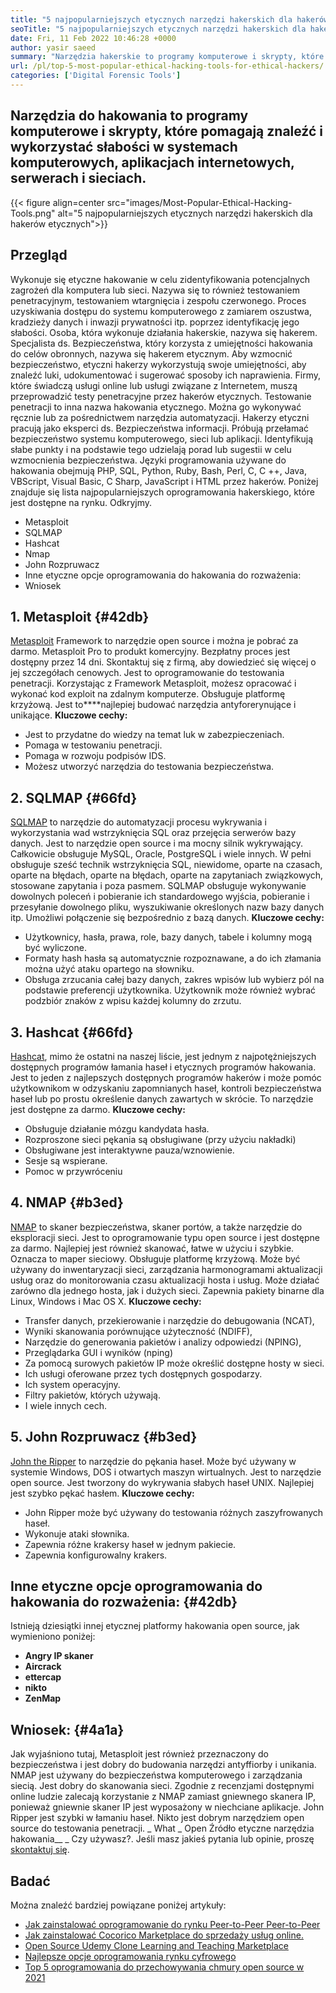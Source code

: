 ```yaml
---
title: "5 najpopularniejszych etycznych narzędzi hakerskich dla hakerów etycznych" 
seoTitle: "5 najpopularniejszych etycznych narzędzi hakerskich dla hakerów etycznych" 
date: Fri, 11 Feb 2022 10:46:28 +0000
author: yasir saeed
summary: "Narzędzia hakerskie to programy komputerowe i skrypty, które pomagają znaleźć i wykorzystać słabości w systemach komputerowych, aplikacjach internetowych, serwerach i sieciach." 
url: /pl/top-5-most-popular-ethical-hacking-tools-for-ethical-hackers/
categories: ['Digital Forensic Tools']
---
```


## Narzędzia do hakowania to programy komputerowe i skrypty, które pomagają znaleźć i wykorzystać słabości w systemach komputerowych, aplikacjach internetowych, serwerach i sieciach.

{{< figure align=center src="images/Most-Popular-Ethical-Hacking-Tools.png" alt="5 najpopularniejszych etycznych narzędzi hakerskich dla hakerów etycznych">}}


## Przegląd
Wykonuje się etyczne hakowanie w celu zidentyfikowania potencjalnych zagrożeń dla komputera lub sieci. Nazywa się to również testowaniem penetracyjnym, testowaniem wtargnięcia i zespołu czerwonego. Proces uzyskiwania dostępu do systemu komputerowego z zamiarem oszustwa, kradzieży danych i inwazji prywatności itp. poprzez identyfikację jego słabości. Osoba, która wykonuje działania hakerskie, nazywa się hakerem.
Specjalista ds. Bezpieczeństwa, który korzysta z umiejętności hakowania do celów obronnych, nazywa się hakerem etycznym. Aby wzmocnić bezpieczeństwo, etyczni hakerzy wykorzystują swoje umiejętności, aby znaleźć luki, udokumentować i sugerować sposoby ich naprawienia. Firmy, które świadczą usługi online lub usługi związane z Internetem, muszą przeprowadzić testy penetracyjne przez hakerów etycznych. Testowanie penetracji to inna nazwa hakowania etycznego. Można go wykonywać ręcznie lub za pośrednictwem narzędzia automatyzacji.
Hakerzy etyczni pracują jako eksperci ds. Bezpieczeństwa informacji. Próbują przełamać bezpieczeństwo systemu komputerowego, sieci lub aplikacji. Identyfikują słabe punkty i na podstawie tego udzielają porad lub sugestii w celu wzmocnienia bezpieczeństwa. Języki programowania używane do hakowania obejmują PHP, SQL, Python, Ruby, Bash, Perl, C, C ++, Java, VBScript, Visual Basic, C Sharp, JavaScript i HTML przez hakerów.
Poniżej znajduje się lista najpopularniejszych oprogramowania hakerskiego, które jest dostępne na rynku. Odkryjmy.
  * Metasploit
  * SQLMAP
  * Hashcat
  * Nmap
  * John Rozpruwacz
  * Inne etyczne opcje oprogramowania do hakowania do rozważenia:
  * Wniosek

## 1. Metasploit {#42db}

[Metasploit][1] Framework to narzędzie open source i można je pobrać za darmo. Metasploit Pro to produkt komercyjny. Bezpłatny proces jest dostępny przez 14 dni. Skontaktuj się z firmą, aby dowiedzieć się więcej o jej szczegółach cenowych.
Jest to oprogramowanie do testowania penetracji. Korzystając z Framework Metasploit, możesz opracować i wykonać kod exploit na zdalnym komputerze. Obsługuje platformę krzyżową. Jest to****najlepiej budować narzędzia antyforerynujące i unikające.
**Kluczowe cechy:** 
  * Jest to przydatne do wiedzy na temat luk w zabezpieczeniach.
  * Pomaga w testowaniu penetracji.
  * Pomaga w rozwoju podpisów IDS.
  * Możesz utworzyć narzędzia do testowania bezpieczeństwa.

## 2. SQLMAP {#66fd}

[SQLMAP][2] to narzędzie do automatyzacji procesu wykrywania i wykorzystania wad wstrzyknięcia SQL oraz przejęcia serwerów bazy danych. Jest to narzędzie open source i ma mocny silnik wykrywający. Całkowicie obsługuje MySQL, Oracle, PostgreSQL i wiele innych. W pełni obsługuje sześć technik wstrzyknięcia SQL, niewidome, oparte na czasach, oparte na błędach, oparte na błędach, oparte na zapytaniach związkowych, stosowane zapytania i poza pasmem.
SQLMAP obsługuje wykonywanie dowolnych poleceń i pobieranie ich standardowego wyjścia, pobieranie i przesyłanie dowolnego pliku, wyszukiwanie określonych nazw bazy danych itp. Umożliwi połączenie się bezpośrednio z bazą danych.
**Kluczowe cechy:** 
  * Użytkownicy, hasła, prawa, role, bazy danych, tabele i kolumny mogą być wyliczone.
  * Formaty hash hasła są automatycznie rozpoznawane, a do ich złamania można użyć ataku opartego na słowniku.
  * Obsługa zrzucania całej bazy danych, zakres wpisów lub wybierz pól na podstawie preferencji użytkownika. Użytkownik może również wybrać podzbiór znaków z wpisu każdej kolumny do zrzutu.

## 3. Hashcat {#66fd}

[Hashcat][3], mimo że ostatni na naszej liście, jest jednym z najpotężniejszych dostępnych programów łamania haseł i etycznych programów hakowania. Jest to jeden z najlepszych dostępnych programów hakerów i może pomóc użytkownikom w odzyskaniu zapomnianych haseł, kontroli bezpieczeństwa haseł lub po prostu określenie danych zawartych w skrócie. To narzędzie jest dostępne za darmo.
**Kluczowe cechy:** 
  * Obsługuje działanie mózgu kandydata hasła.
  * Rozproszone sieci pękania są obsługiwane (przy użyciu nakładki)
  * Obsługiwane jest interaktywne pauza/wznowienie.
  * Sesje są wspierane.
  * Pomoc w przywróceniu

## 4. NMAP {#b3ed}

[NMAP][4] to skaner bezpieczeństwa, skaner portów, a także narzędzie do eksploracji sieci. Jest to oprogramowanie typu open source i jest dostępne za darmo. Najlepiej jest również skanować, łatwe w użyciu i szybkie. Oznacza to maper sieciowy.
Obsługuje platformę krzyżową. Może być używany do inwentaryzacji sieci, zarządzania harmonogramami aktualizacji usług oraz do monitorowania czasu aktualizacji hosta i usług. Może działać zarówno dla jednego hosta, jak i dużych sieci. Zapewnia pakiety binarne dla Linux, Windows i Mac OS X.
**Kluczowe cechy:** 
  * Transfer danych, przekierowanie i narzędzie do debugowania (NCAT),
  * Wyniki skanowania porównujące użyteczność (NDIFF),
  * Narzędzie do generowania pakietów i analizy odpowiedzi (NPING),
  * Przeglądarka GUI i wyników (nping)
  * Za pomocą surowych pakietów IP może określić dostępne hosty w sieci.
  * Ich usługi oferowane przez tych dostępnych gospodarzy.
  * Ich system operacyjny.
  * Filtry pakietów, których używają.
  * I wiele innych cech.

## 5. John Rozpruwacz {#b3ed}

[John the Ripper][5] to narzędzie do pękania haseł. Może być używany w systemie Windows, DOS i otwartych maszyn wirtualnych. Jest to narzędzie open source. Jest tworzony do wykrywania słabych haseł UNIX. Najlepiej jest szybko pękać hasłem.
**Kluczowe cechy:** 
  * John Ripper może być używany do testowania różnych zaszyfrowanych haseł.
  * Wykonuje ataki słownika.
  * Zapewnia różne krakersy haseł w jednym pakiecie.
  * Zapewnia konfigurowalny krakers.

## Inne etyczne opcje oprogramowania do hakowania do rozważenia: {#42db}

Istnieją dziesiątki innej etycznej platformy hakowania open source, jak wymieniono poniżej:
* **Angry IP skaner** 
* **Aircrack** 
* **ettercap** 
* **nikto** 
* **ZenMap** 

## Wniosek: {#4a1a}

Jak wyjaśniono tutaj, Metasploit jest również przeznaczony do bezpieczeństwa i jest dobry do budowania narzędzi antyffiorby i unikania. NMAP jest używany do bezpieczeństwa komputerowego i zarządzania siecią. Jest dobry do skanowania sieci. Zgodnie z recenzjami dostępnymi online ludzie zalecają korzystanie z NMAP zamiast gniewnego skanera IP, ponieważ gniewnie skaner IP jest wyposażony w niechciane aplikacje. John Ripper jest szybki w łamaniu haseł. Nikto jest dobrym narzędziem open source do testowania penetracji.
_ What _ Open Źródło etyczne narzędzia hakowania__ _ Czy używasz?. Jeśli masz jakieś pytania lub opinie, proszę [skontaktuj się][6].

## Badać
Można znaleźć bardziej powiązane poniżej artykuły:
  * [Jak zainstalować oprogramowanie do rynku Peer-to-Peer Peer-to-Peer][7]
  * [Jak zainstalować Cocorico Marketplace do sprzedaży usług online.][8]
  * [Open Source Udemy Clone Learning and Teaching Marketplace][9]
  * [Najlepsze opcje oprogramowania rynku cyfrowego][10]
  * [Top 5 oprogramowania do przechowywania chmury open source w 2021][11]



[1]: https://www.metasploit.com/
[2]: https://sqlmap.org/
[3]: https://hashcat.net/hashcat/
[4]: https://nmap.org/
[5]: https://www.openwall.com/john/
[6]: mailto:yasir.saeed@aspose.com
[7]: https://products.containerize.com/marketplace/sharetribe/
[8]: https://products.containerize.com/marketplace/cocorico/
[9]: https://products.containerize.com/marketplace/edurge/
[10]: https://products.containerize.com/marketplace/
[11]: https://blog.containerize.com/backup-and-sync-software/top-5-open-source-cloud-storage-software-in-2021/
